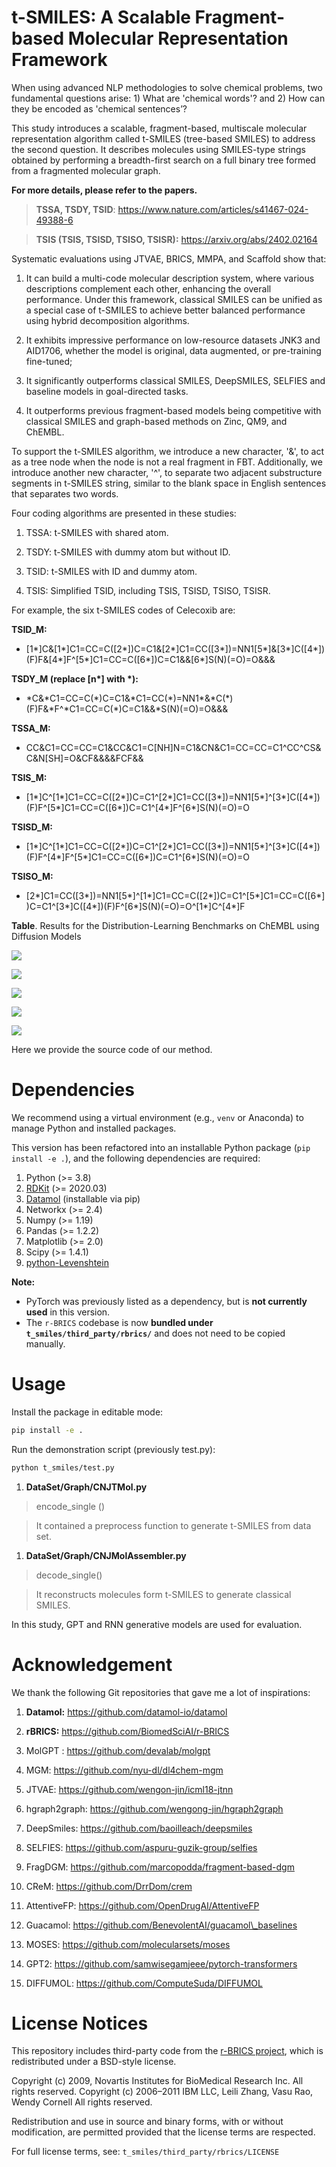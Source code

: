t-SMILES: A Scalable Fragment-based Molecular Representation Framework
======================================================================

When using advanced NLP methodologies to solve chemical problems, two
fundamental questions arise: 1) What are 'chemical words'? and 2) How can they
be encoded as 'chemical sentences’?

This study introduces a scalable, fragment-based, multiscale molecular
representation algorithm called t-SMILES (tree-based SMILES) to address the
second question. It describes molecules using SMILES-type strings obtained by
performing a breadth-first search on a full binary tree formed from a fragmented
molecular graph.

**For more details, please refer to the papers.**

>   **TSSA, TSDY, TSID**: https://www.nature.com/articles/s41467-024-49388-6

>   **TSIS (TSIS, TSISD, TSISO, TSISR):** https://arxiv.org/abs/2402.02164

Systematic evaluations using JTVAE, BRICS, MMPA, and Scaffold show that:

1.  It can build a multi-code molecular description system, where various
    descriptions complement each other, enhancing the overall performance. Under
    this framework, classical SMILES can be unified as a special case of
    t-SMILES to achieve better balanced performance using hybrid decomposition
    algorithms.

2.  It exhibits impressive performance on low-resource datasets JNK3 and
    AID1706, whether the model is original, data augmented, or pre-training
    fine-tuned;

3.  It significantly outperforms classical SMILES, DeepSMILES, SELFIES and
    baseline models in goal-directed tasks.

4.  It outperforms previous fragment-based models being competitive with
    classical SMILES and graph-based methods on Zinc, QM9, and ChEMBL.

To support the t-SMILES algorithm, we introduce a new character, '&', to act as
a tree node when the node is not a real fragment in FBT. Additionally, we
introduce another new character, '\^', to separate two adjacent substructure
segments in t-SMILES string, similar to the blank space in English sentences
that separates two words.

Four coding algorithms are presented in these studies:

1.  TSSA: t-SMILES with shared atom.

2.  TSDY: t-SMILES with dummy atom but without ID.

3.  TSID: t-SMILES with ID and dummy atom.

4.  TSIS: Simplified TSID, including TSIS, TSISD, TSISO, TSISR.

For example, the six t-SMILES codes of Celecoxib are:

**TSID\_M:**

-   [1\*]C&[1\*]C1=CC=C([2\*])C=C1&[2\*]C1=CC([3\*])=NN1[5\*]&[3\*]C([4\*])(F)F&[4\*]F\^[5\*]C1=CC=C([6\*])C=C1&&[6\*]S(N)(=O)=O&&&

**TSDY\_M (replace [n\*] with \*):**

-   \*C&\*C1=CC=C(\*)C=C1&\*C1=CC(\*)=NN1\*&\*C(\*)(F)F&\*F\^\*C1=CC=C(\*)C=C1&&\*S(N)(=O)=O&&&

**TSSA\_M:**

-   CC&C1=CC=CC=C1&CC&C1=C[NH]N=C1&CN&C1=CC=CC=C1\^CC\^CS&C&N[SH]=O&CF&&&&FCF&&

**TSIS\_M:**

-   [1\*]C\^[1\*]C1=CC=C([2\*])C=C1\^[2\*]C1=CC([3\*])=NN1[5\*]\^[3\*]C([4\*])(F)F\^[5\*]C1=CC=C([6\*])C=C1\^[4\*]F\^[6\*]S(N)(=O)=O

**TSISD\_M:**

-   [1\*]C\^[1\*]C1=CC=C([2\*])C=C1\^[2\*]C1=CC([3\*])=NN1[5\*]\^[3\*]C([4\*])(F)F\^[4\*]F\^[5\*]C1=CC=C([6\*])C=C1\^[6\*]S(N)(=O)=O

**TSISO\_M:**

-   [2\*]C1=CC([3\*])=NN1[5\*]\^[1\*]C1=CC=C([2\*])C=C1\^[5\*]C1=CC=C([6\*])C=C1\^[3\*]C([4\*])(F)F\^[6\*]S(N)(=O)=O\^[1\*]C\^[4\*]F

**Table**. Results for the Distribution-Learning Benchmarks on ChEMBL using
Diffusion Models

![](media/e6755060fc12f7f37cd8753d3f527c4e.png)

![](media/4c758fe51556c2f01fcb983f57e999ec.png)

![](media/09b674d2cd4e79f7a818db1f3f6e7e01.png)

![](media/58da2e28790384b86b220be7950459ba.png)

![](media/34a8f8377f10d43ce70e15df2e45709b.png)

Here we provide the source code of our method.

Dependencies
============

We recommend using a virtual environment (e.g., `venv` or Anaconda) to manage Python and installed packages.

This version has been refactored into an installable Python package (`pip install -e .`), and the following dependencies are required:

1.  Python (>= 3.8)
2.  [RDKit](https://www.rdkit.org/) (>= 2020.03)
3.  [Datamol](https://github.com/datamol-io/datamol) (installable via pip)
4.  Networkx (>= 2.4)
5.  Numpy (>= 1.19)
6.  Pandas (>= 1.2.2)
7.  Matplotlib (>= 2.0)
8.  Scipy (>= 1.4.1)
9.  [python-Levenshtein](https://pypi.org/project/python-Levenshtein/)

**Note:**  
- PyTorch was previously listed as a dependency, but is **not currently used** in this version.
- The `r-BRICS` codebase is now **bundled under `t_smiles/third_party/rbrics/`** and does not need to be copied manually.

Usage
=====

Install the package in editable mode:

```bash
pip install -e .
```

Run the demonstration script (previously test.py):

```bash
python t_smiles/test.py
```

1.  **DataSet/Graph/CNJTMol.py**

>   encode\_single ()

>   It contained a preprocess function to generate t-SMILES from data set.

1.  **DataSet/Graph/CNJMolAssembler.py**

>   decode\_single()

>   It reconstructs molecules form t-SMILES to generate classical SMILES.

In this study, GPT and RNN generative models are used for evaluation.

Acknowledgement
===============

We thank the following Git repositories that gave me a lot of inspirations:

1.  **Datamol:** <https://github.com/datamol-io/datamol>

2.  **rBRICS:** <https://github.com/BiomedSciAI/r-BRICS>

3.  MolGPT : https://github.com/devalab/molgpt

4.  MGM: https://github.com/nyu-dl/dl4chem-mgm

5.  JTVAE: https://github.com/wengon-jin/icml18-jtnn

6.  hgraph2graph: https://github.com/wengong-jin/hgraph2graph

7.  DeepSmiles: https://github.com/baoilleach/deepsmiles

8.  SELFIES: https://github.com/aspuru-guzik-group/selfies

9.  FragDGM: https://github.com/marcopodda/fragment-based-dgm

10. CReM: https://github.com/DrrDom/crem

11. AttentiveFP: https://github.com/OpenDrugAI/AttentiveFP

12. Guacamol: https://github.com/BenevolentAI/guacamol\_baselines

13. MOSES: https://github.com/molecularsets/moses

14. GPT2: <https://github.com/samwisegamjeee/pytorch-transformers>

15. DIFFUMOL: https://github.com/ComputeSuda/DIFFUMOL

License Notices
===============

This repository includes third-party code from the [r-BRICS project](https://github.com/BiomedSciAI/r-BRICS), which is redistributed under a BSD-style license.

Copyright (c) 2009, Novartis Institutes for BioMedical Research Inc. All rights reserved. Copyright (c) 2006–2011 IBM LLC, Leili Zhang, Vasu Rao, Wendy Cornell All rights reserved.

Redistribution and use in source and binary forms, with or without modification, are permitted provided that the license terms are respected.

For full license terms, see: `t_smiles/third_party/rbrics/LICENSE`
